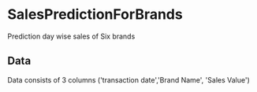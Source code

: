 # SalesPredictionForBrands
Prediction day wise sales of Six brands

## Data
Data consists of 3 columns ('transaction date','Brand Name', 'Sales Value')
